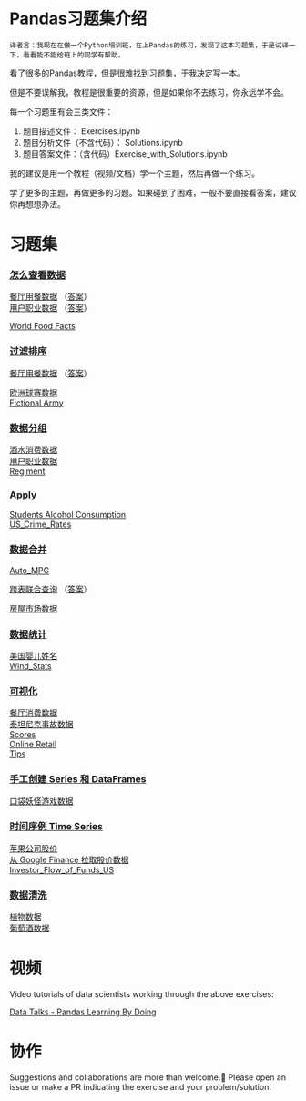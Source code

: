 # Pandas习题集介绍

    译者言：我现在在做一个Python培训班，在上Pandas的练习，发现了这本习题集，于是试译一下，看看能不能给班上的同学有帮助。


看了很多的Pandas教程，但是很难找到习题集，于我决定写一本。

但是不要误解我，教程是很重要的资源，但是如果你不去练习，你永远学不会。

每一个习题里有会三类文件：

1. 题目描述文件： Exercises.ipynb 
2. 题目分析文件（不含代码）： Solutions.ipynb 
3. 题目答案文件：（含代码）Exercise_with_Solutions.ipynb

我的建议是用一个教程（视频/文档）学一个主题，然后再做一个练习。

学了更多的主题，再做更多的习题。如果碰到了困难，一般不要直接看答案，建议你再想想办法。




# 习题集



### [怎么查看数据](https://github.com/liuhui998/pandas_exercises/tree/master/01_Getting_%26_Knowing_Your_Data)  
[餐厅用餐数据](https://github.com/liuhui998/pandas_exercises/tree/master/01_Getting_%26_Knowing_Your_Data/Chipotle) （[答案](https://github.com/liuhui998/pandas_exercises/tree/master/01_Getting_%26_Knowing_Your_Data/Chipotle/Exercise_with_Solutions.ipynb)）    
[用户职业数据](https://github.com/liuhui998/pandas_exercises/tree/master/01_Getting_%26_Knowing_Your_Data/Occupation)  （[答案](https://github.com/liuhui998/pandas_exercises/tree/master/01_Getting_%26_Knowing_Your_Data/Occupation/Exercise_with_Solution.ipynb)）    

[World Food Facts](https://github.com/liuhui998/pandas_exercises/tree/master/01_Getting_%26_Knowing_Your_Data/World%20Food%20Facts)

### [过滤排序](https://github.com/liuhui998/pandas_exercises/tree/master/02_Filtering_%26_Sorting)

[餐厅用餐数据](https://github.com/liuhui998/pandas_exercises/tree/master/02_Filtering_%26_Sorting/Chipotle)  （[答案](https://github.com/liuhui998/pandas_exercises/tree/master/02_Filtering_%26_Sorting/Chipotle/Exercise_with_Solutions.ipynb)）

[欧洲球赛数据](https://github.com/liuhui998/pandas_exercises/tree/master/02_Filtering_%26_Sorting/Euro12)  
[Fictional Army](https://github.com/liuhui998/pandas_exercises/tree/master/02_Filtering_%26_Sorting/Fictional%20Army)

### [数据分组](https://github.com/liuhui998/pandas_exercises/tree/master/03_Grouping)
[酒水消费数据](https://github.com/liuhui998/pandas_exercises/tree/master/03_Grouping/Alcohol_Consumption)  
[用户职业数据](https://github.com/liuhui998/pandas_exercises/tree/master/03_Grouping/Occupation)  
[Regiment](https://github.com/liuhui998/pandas_exercises/tree/master/03_Grouping/Regiment)

### [Apply](https://github.com/liuhui998/pandas_exercises/tree/master/04_Apply)
[Students Alcohol Consumption](https://github.com/liuhui998/pandas_exercises/tree/master/04_Apply/Students_Alcohol_Consumption)  
[US_Crime_Rates](https://github.com/liuhui998/pandas_exercises/tree/master/04_Apply/US_Crime_Rates)     

### [数据合并](https://github.com/liuhui998/pandas_exercises/tree/master/05_Merge)
[Auto_MPG](https://github.com/liuhui998/pandas_exercises/tree/master/05_Merge/Auto_MPG)  

[跨表联合查询](https://github.com/liuhui998/pandas_exercises/tree/master/05_Merge/Fictitous%20Names)  （[答案](https://github.com/liuhui998/pandas_exercises/tree/master/05_Merge/Fictitous%20Names/Exercise_with_Solutions.ipynb)）

[房屋市场数据](https://github.com/liuhui998/pandas_exercises/tree/master/05_Merge/Housing%20Market)  

### [数据统计](https://github.com/liuhui998/pandas_exercises/tree/master/06_Stats)
[ 美国婴儿姓名](https://github.com/liuhui998/pandas_exercises/tree/master/06_Stats/US_Baby_Names)  
[Wind_Stats](https://github.com/liuhui998/pandas_exercises/tree/master/06_Stats/Wind_Stats)

### [可视化](https://github.com/liuhui998/pandas_exercises/tree/master/07_Visualization)
[餐厅消费数据](https://github.com/liuhui998/pandas_exercises/tree/master/07_Visualization/Chipotle)  
[泰坦尼克事故数据](https://github.com/liuhui998/pandas_exercises/tree/master/07_Visualization/Titanic_Desaster)  
[Scores](https://github.com/liuhui998/pandas_exercises/tree/master/07_Visualization/Scores)  
[Online Retail](https://github.com/liuhui998/pandas_exercises/tree/master/07_Visualization/Online_Retail)  
[Tips](https://github.com/liuhui998/pandas_exercises/tree/master/07_Visualization/Tips)  

### [手工创建 Series 和 DataFrames](https://github.com/liuhui998/pandas_exercises/tree/master/08_Creating_Series_and_DataFrames)  
[口袋妖怪游戏数据](https://github.com/liuhui998/pandas_exercises/tree/master/08_Creating_Series_and_DataFrames/Pokemon)  

### [时间序例 Time Series](https://github.com/liuhui998/pandas_exercises/tree/master/09_Time_Series)  
[苹果公司股价](https://github.com/liuhui998/pandas_exercises/tree/master/09_Time_Series/Apple_Stock)  
[从 Google Finance 拉取股价数据](https://github.com/liuhui998/pandas_exercises/tree/master/09_Time_Series/Getting_Financial_Data)  
[Investor_Flow_of_Funds_US](https://github.com/liuhui998/pandas_exercises/tree/master/09_Time_Series/Getting_Financial_Data)  

### [数据清洗](https://github.com/liuhui998/pandas_exercises/tree/master/10_Deleting)  
[植物数据](https://github.com/liuhui998/pandas_exercises/tree/master/10_Deleting/Iris)  
[葡萄酒数据](https://github.com/liuhui998/pandas_exercises/tree/master/10_Deleting/Wine)  


# 视频

Video tutorials of data scientists working through the above exercises:

[Data Talks - Pandas Learning By Doing](https://www.youtube.com/watch?v=pu3IpU937xs&list=PLgJhDSE2ZLxaY_DigHeiIDC1cD09rXgJv)

# 协作

Suggestions and collaborations are more than welcome.🙂 Please open an issue or make a PR indicating the exercise and your problem/solution.
